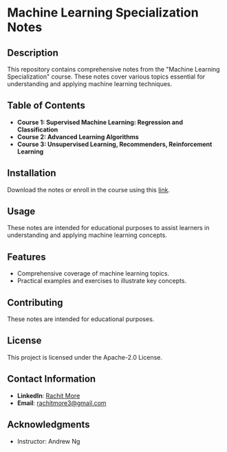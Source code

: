 # Machine Learning Specialization Notes

## Description
This repository contains comprehensive notes from the "Machine Learning Specialization" course. These notes cover various topics essential for understanding and applying machine learning techniques.

## Table of Contents
- **Course 1: Supervised Machine Learning: Regression and Classification**
- **Course 2: Advanced Learning Algorithms**
- **Course 3: Unsupervised Learning, Recommenders, Reinforcement Learning**

## Installation
Download the notes or enroll in the course using this [link](https://www.coursera.org/specializations/machine-learning-introduction).

## Usage
These notes are intended for educational purposes to assist learners in understanding and applying machine learning concepts.

## Features
- Comprehensive coverage of machine learning topics.
- Practical examples and exercises to illustrate key concepts.

## Contributing
These notes are intended for educational purposes.

## License
This project is licensed under the Apache-2.0 License.

## Contact Information
- **LinkedIn**: [Rachit More](https://www.linkedin.com/in/rachit-more-30a63418a)
- **Email**: [rachitmore3@gmail.com](mailto:rachitmore3@gmail.com)

## Acknowledgments
- Instructor: Andrew Ng
